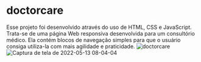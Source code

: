 # doctorcare

Esse projeto foi desenvolvido através do uso de HTML, CSS e JavaScript.  Trata-se de uma página Web responsiva desenvolvida para um consultório médico. Ela contém blocos de navegação simples para que o usuário consiga utiliza-la com mais agilidade e praticidade.  ![doctorcare](https://user-images.githubusercontent.com/102126245/168272060-e12a33cf-3111-4ec7-80c5-d5ba283041a4.gif)
![Captura de tela de 2022-05-13 08-04-04](https://user-images.githubusercontent.com/102126245/168274566-6c12e3d6-6f8d-4d69-a7be-888fa72d4603.png)
